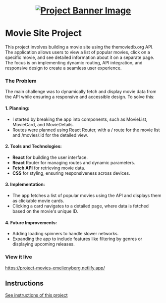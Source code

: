 <h1 align="center">
  <a href="">
    <img src="/src/assets/movies.svg" alt="Project Banner Image">
  </a>
</h1>

# Movie Site Project

This project involves building a movie site using the themoviedb.org API. The application allows users to view a list of popular movies, click on a specific movie, and see detailed information about it on a separate page. The focus is on implementing dynamic routing, API integration, and responsive design to create a seamless user experience.

### The Problem

The main challenge was to dynamically fetch and display movie data from the API while ensuring a responsive and accessible design. To solve this:

#### 1. Planning:

- I started by breaking the app into components, such as MovieList, MovieCard, and MovieDetails.
- Routes were planned using React Router, with a / route for the movie list and /movies/:id for the detailed view.

#### 2. Tools and Technologies:

- **React** for building the user interface.
- **React** Router for managing routes and dynamic parameters.
- **Fetch API** for retrieving movie data.
- **CSS** for styling, ensuring responsiveness across devices.

#### 3. Implementation:

- The app fetches a list of popular movies using the API and displays them as clickable movie cards.
- Clicking a card navigates to a detailed page, where data is fetched based on the movie's unique ID.

#### 4. Future Improvements:

- Adding loading spinners to handle slower networks.
- Expanding the app to include features like filtering by genres or displaying upcoming releases.

### View it live

https://project-movies-emelienyberg.netlify.app/

## Instructions

<a href="instructions.md">
   See instructions of this project
  </a>

